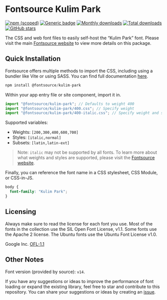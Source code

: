 # Fontsource Kulim Park

[![npm (scoped)](https://img.shields.io/npm/v/@fontsource/kulim-park?color=brightgreen)](https://www.npmjs.com/package/@fontsource/kulim-park) [![Generic badge](https://img.shields.io/badge/fontsource-passing-brightgreen)](https://github.com/fontsource/fontsource) [![Monthly downloads](https://badgen.net/npm/dm/@fontsource/kulim-park)](https://github.com/fontsource/fontsource) [![Total downloads](https://badgen.net/npm/dt/@fontsource/kulim-park)](https://github.com/fontsource/fontsource) [![GitHub stars](https://img.shields.io/github/stars/fontsource/fontsource.svg?style=social&label=Star)](https://github.com/fontsource/fontsource/stargazers)

The CSS and web font files to easily self-host the “Kulim Park” font. Please visit the main [Fontsource website](https://fontsource.org/fonts/kulim-park) to view more details on this package.

## Quick Installation

Fontsource offers multiple methods to import the CSS, including using a bundler like Vite or using SASS. You can find full documentation [here](https://fontsource.org/docs/getting-started/introduction).

```javascript
npm install @fontsource/kulim-park
```

Within your app entry file or site component, import it in.

```javascript
import "@fontsource/kulim-park"; // Defaults to weight 400
import "@fontsource/kulim-park/400.css"; // Specify weight
import "@fontsource/kulim-park/400-italic.css"; // Specify weight and style
```

Supported variables:
- Weights: `[200,300,400,600,700]`
- Styles: `[italic,normal]`
- Subsets: `[latin,latin-ext]`

> Note: `italic` may not be supported by all fonts. To learn more about what weights and styles are supported, please visit the [Fontsource website](https://fontsource.org/fonts/kulim-park).

Finally, you can reference the font name in a CSS stylesheet, CSS Module, or CSS-in-JS.

```css
body {
  font-family: "Kulim Park";
}
```

## Licensing
Always make sure to read the license for each font you use. Most of the fonts in the collection use the SIL Open Font License, v1.1. Some fonts use the Apache 2 license. The Ubuntu fonts use the Ubuntu Font License v1.0.

Google Inc.
[OFL-1.1](http://scripts.sil.org/OFL)

## Other Notes
Font version (provided by source): `v14`.

If you have any suggestions or ideas to improve the performance of font loading or expand the existing library, feel free to star and contribute to this repository. You can share your suggestions or ideas by creating an [issue](https://github.com/fontsource/fontsource/issues).